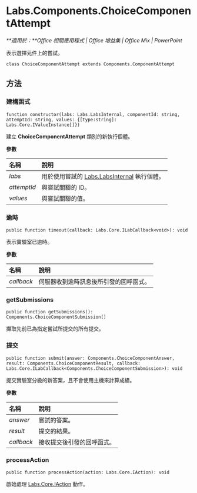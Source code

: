 
# Labs.Components.ChoiceComponentAttempt

 _**適用於︰**Office 相關應用程式 | Office 增益集 | Office Mix | PowerPoint_

表示選擇元件上的嘗試。

```
class ChoiceComponentAttempt extends Components.ComponentAttempt
```


## 方法




### 建構函式

 `function constructor(labs: Labs.LabsInternal, componentId: string, attemptId: string, values: {[type:string]: Labs.Core.IValueInstance[]})`

建立 **ChoiceComponentAttempt** 類別的新執行個體。

 **參數**


|**名稱**|**說明**|
|:-----|:-----|
| _labs_|用於使用嘗試的 [Labs.LabsInternal](http://msdn.microsoft.com/library/599fb2c4-bb16-4422-84ad-10ed85a14018.aspx) 執行個體。|
| _attemptId_|與嘗試關聯的 ID。|
| _values_|與嘗試關聯的值。|

### 逾時

 `public function timeout(callback: Labs.Core.ILabCallback<void>): void`

表示實驗室已逾時。

 **參數**


|**名稱**|**說明**|
|:-----|:-----|
| _callback_|伺服器收到逾時訊息後所引發的回呼函式。|

### getSubmissions

 `public function getSubmissions(): Components.ChoiceComponentSubmission[]`

擷取先前已為指定嘗試所提交的所有提交。


### 提交

 `public function submit(answer: Components.ChoiceComponentAnswer, result: Components.ChoiceComponentResult, callback: Labs.Core.ILabCallback<Components.ChoiceComponentSubmission>): void`

提交實驗室分級的新答案，且不會使用主機來計算成績。

 **參數**


|**名稱**|**說明**|
|:-----|:-----|
| _answer_|嘗試的答案。|
| _result_|提交的結果。|
| _callback_|接收提交後引發的回呼函式。|

### processAction

 `public function processAction(action: Labs.Core.IAction): void`

啟始處理 [Labs.Core.IAction](../../reference/office-mix/labs.core.iaction.md) 動作。

